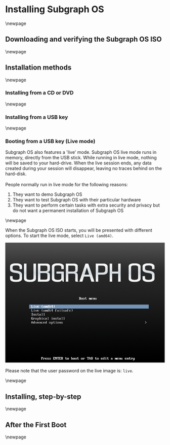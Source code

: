 # Installing Subgraph OS

\newpage

## Downloading and verifying the Subgraph OS ISO

\newpage

## Installation methods

\newpage

### Installing from a CD or DVD

\newpage

### Installing from a USB key

\newpage

### Booting from a USB key (Live mode)

Subgraph OS also features a 'live' mode. Subgraph OS live mode runs in memory, 
directly from the USB stick. While running in live mode, nothing
will be saved to your hard-drive. When the live session ends, any data created
during your session will disappear, leaving no traces behind on the hard-disk. 
\
\
People normally run in live mode for the following reasons:

1. They want to demo Subgraph OS
2. They want to test Subgraph OS with their particular hardware
3. They want to perform certain tasks with extra security and privacy but
do not want a permanent installation of Subgraph OS

\newpage

When the Subgraph OS ISO starts, you will be presented with different options.
To start the live mode, select `Live (amd64)`.

![Subgraph OS boot screen](static/subgraph_splash.png)

Please note that the user password on the live image is: `live`.

\newpage

## Installing, step\-by\-step

\newpage

## After the First Boot

\newpage
